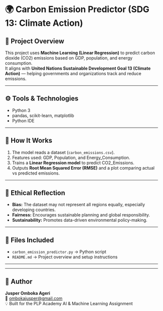 # 🌍 Carbon Emission Predictor (SDG 13: Climate Action)

## 📘 Project Overview
This project uses **Machine Learning (Linear Regression)** to predict carbon dioxide (CO2) emissions based on GDP, population, and energy consumption.  
It aligns with **United Nations Sustainable Development Goal 13 (Climate Action)** — helping governments and organizations track and reduce emissions.

---

## ⚙️ Tools & Technologies
- Python 3
- pandas, scikit-learn, matplotlib
- Python IDE

---

## 🧩 How It Works
1. The model reads a dataset (`carbon_emissions.csv`).
2. Features used: GDP, Population, and Energy_Consumption.
3. Trains a **Linear Regression model** to predict CO2_Emissions.
4. Outputs **Root Mean Squared Error (RMSE)** and a plot comparing actual vs predicted emissions.

---

## 🧠 Ethical Reflection
- **Bias:** The dataset may not represent all regions equally, especially developing countries.
- **Fairness:** Encourages sustainable planning and global responsibility.
- **Sustainability:** Promotes data-driven environmental policy-making.

---

## 📂 Files Included
- `carbon_emission_predictor.py` → Python script
- `README.md` → Project overview and setup instructions

---



---

## 👤 Author
**Jusper Omboka Ageri**  
📧 ombokajusper@gmail.com  
💡 Built for the PLP Academy AI & Machine Learning Assignment
